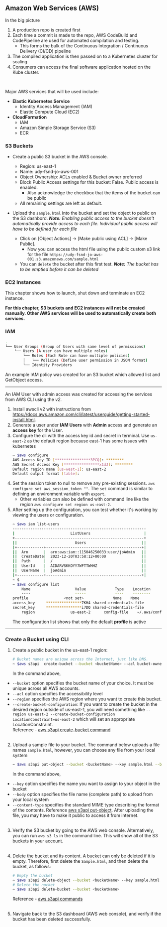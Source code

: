 ## Amazon Web Services (AWS)
In the big picture 
1. A production repo is created first
2. Each time a commit is made to the repo, AWS CodeBuild and CodePipeline are used for automated compilation and testing.
    - This forms the bulk of the Continuous Integration / Continuous Delivery (CI/CD) pipeline
3. The compiled application is then passed on to a Kubernetes cluster for scaling
4. Consumers can access the final software application hosted on the Kube cluster.
<br>

Major AWS services that will be used include:
- **Elastic Kubernetes Service**
    - Identity Access Management (IAM)
    - Elastic Compute Cloud (EC2)
- **CloudFormation**
    - IAM
    - Amazon Simple Storage Service (S3)
    - ECR

### S3 Buckets
- Create a public S3 bucket in the AWS console.
    - Region: us-east-1
    - Name: udy-fsnd-jo-aws-001
    - Object Ownership: ACLs enabled & Bucket owner preferred
    - Block Public Access settings for this bucket: False. Public access is enabled.
        - Also acknowledge the checkbox that the items of the bucket can be public
    - All remaining settings are left as default.

- Upload the `sample.html` into the bucket and set the object to public on the S3 dashbord. *<b>Note:</b> Enabling public access to the bucket doesn't automatically provide access to each file. Individual public access will have to be defined for each file*
    - Click on [Object Actions] -> [Make public using ACL] -> [Make Public].
        - Now you can access the html file using the public custom s3 link for the file `https://udy-fsnd-jo-aws-001.s3.amazonaws.com/sample.html`
    - You can `delete` the bucket after this first test. *<b>Note:</b> The bucket has to be emptied before it can be deleted*

### EC2 Instances
This chapter shows how to launch, shut down and terminate an EC2 instance.

**For this chapter, S3 buckets and EC2 instances will not be created manually. Other AWS services will be used to automatically create both services.**

### IAM
```bash
.
└── User Groups (Group of Users with same level of permissions)
    └── Users (A user can have multiple roles)
        └── Roles (Each Role can have multiple policies)
        │   └── Policies (Define user permission in JSON format)
        └── Identity Providers
```
An example IAM policy was created for an S3 bucket which allowed list and GetObject access. <br>

***
An IAM User with admin access was created for accessing the services from AWS CLI using the *v2*.
1. Install awscli v2 with instructions from https://docs.aws.amazon.com/cli/latest/userguide/getting-started-install.html.
2. Generate a user under **IAM Users** with **Admin** access and generate an **access key** for the User.
3. Configure the cli with the access key id and secret in terminal. Use `us-east-2` as the default region because east-1 has some issues with kubernetes
    ```bash
    ~ $aws configure
    AWS Access Key ID [****************3PCQ]: ********
    AWS Secret Access Key [****************x1dJ]: ********
    Default region name [us-west-1]: us-east-2
    Default output format [table]: 
    ```
4. Set the session token to null to remove any pre-existing sessions. `aws configure set aws_session_token ""`. The `set` command is similar to defining an environment variable with `export`.
    - Other variables can also be defined with command line like the region `aws configure set region us-east-2`.
5. After setting up the configuration, you can test whether it's working by viewing the users or configuration.
    ```bash
    ~ $aws iam list-users
    ------------------------------------------------------------
    |                         ListUsers                        |
    +----------------------------------------------------------+
    ||                          Users                         ||
    |+------------+-------------------------------------------+|
    ||  Arn       |  arn:aws:iam::115046250033:user/joAdmin   ||
    ||  CreateDate|  2023-12-20T03:58:12+00:00                ||
    ||  Path      |  /                                        ||
    ||  UserId    |  AIDARVSKKOYY7WFTTWHHZ                    ||
    ||  UserName  |  joAdmin                                  ||
    |+------------+-------------------------------------------+|
    ~ $
    ~ $aws configure list
        Name                    Value             Type    Location
        ----                    -----             ----    --------
    profile                <not set>             None    None
    access_key     ****************7KH4 shared-credentials-file    
    secret_key     ****************i7DQ shared-credentials-file    
        region                us-east-2      config-file    ~/.aws/config
    ```
    The configuration list shows that only the default **profile** is active


***
### Create a Bucket using CLI
1. Create a public bucket in the us-east-1 region:
    ```bash
    # Bucket names are unique across the Internet, just like DNS. 
    ~ $aws s3api  create-bucket --bucket <bucketName> --acl bucket-owner-full-control --region us-east-2 --create-bucket-configuration LocationConstraint=us-east-2
    ```
    In the command above,
- `--bucket` option specifies the bucket name of your choice. It must be unique across all AWS accounts.
- `--acl` option specifies the accessibility level
- `--region` specifies the AWS region where you want to create this bucket.
- `--create-bucket-configuration`: If you want to create the bucket in the desired region outside of us-east-1, you will need something like `--region us-east-2 --create-bucket-configuration LocationConstraint=us-east-2` which will set an appropriate LocationConstraint.<br>
Reference - [aws s3api create-bucket command](https://docs.aws.amazon.com/cli/latest/reference/s3api/create-bucket.html) 
<br><br>

2. Upload a sample file to your bucket. The command below uploads a file names `sample.html`, however, you can choose any file from your local system
    ```bash
    ~ $aws s3api put-object --bucket <bucketName> --key sample.html --body sample.html --content-type text/html
    ```
    In the command above,
- `--key` option specifies the name you want to assign to your object in the bucket
- `--body` option specifies the file name (complete path) to upload from your local system
- `--content-type` specifies the standard MIME type describing the format of the contents.
Reference [aws s3api put-object](https://docs.aws.amazon.com/cli/latest/reference/s3api/put-object.html). After uploading the file, you may have to make it public to access it from internet. 
<br><br>

3. Verify the S3 bucket by going to the AWS web console. Alternatively, you can run `aws s3 ls` in the command line. This will show all of the S3 buckets in your account. 
<br><br>

4. Delete the bucket and its content. A bucket can only be deleted if it is empty. Therefore, first delete the `Sample.html`, and then delete the bucket, as follows:
    ```bash
    # Empty the bucket
    ~ $aws s3api delete-object --bucket <bucketName> --key sample.html
    # Delete the nucket
    ~ $aws s3api delete-bucket --bucket <bucketName>
    ```
    Reference - [aws s3api commands](https://docs.aws.amazon.com/cli/latest/reference/s3api/#available-commands)
<br><br>

5. Navigate back to the S3 dashboard (AWS web console), and verify if the bucket has been deleted successfully.



